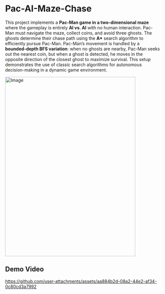# Pac-AI-Maze-Chase
This project implements a **Pac-Man game in a two-dimensional maze** where the gameplay is entirely **AI vs. AI** with no human interaction.
Pac-Man must navigate the maze, collect coins, and avoid three ghosts. The ghosts determine their chase path using the **A\*** search algorithm to efficiently pursue Pac-Man.
Pac-Man’s movement is handled by a **bounded-depth BFS variation**: when no ghosts are nearby, Pac-Man seeks out the nearest coin, but when a ghost is detected, he moves in the opposite direction of the closest ghost to maximize survival. This setup demonstrates the use of classic search algorithms for autonomous decision-making in a dynamic game environment.

<img width="420" height="578" alt="Image" src="https://github.com/user-attachments/assets/0c12cf70-e37c-489f-bcda-ec3a94e606c2" />


## Demo Video
https://github.com/user-attachments/assets/aa884b2d-08a2-44e2-af34-0c80cd3a7992

